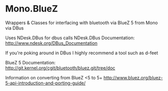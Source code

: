 # Mono.BlueZ
Wrappers &amp; Classes for interfacing with bluetooth via BlueZ 5 from Mono via DBus

Uses NDesk.DBus for dbus calls
NDesk.DBus Documentation: http://www.ndesk.org/DBus_Documentation

If you're poking around in DBus I highly recommend a tool such as d-feet

BlueZ 5 Documentation: http://git.kernel.org/cgit/bluetooth/bluez.git/tree/doc

Information on converting from BlueZ <5 to 5+
http://www.bluez.org/bluez-5-api-introduction-and-porting-guide/